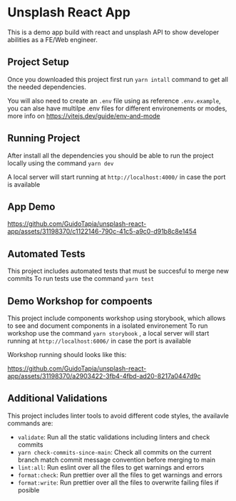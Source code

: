 # Unsplash React App

This is a demo app build with react and unsplash API to show developer abilities as a FE/Web engineer.

## Project Setup

Once you downloaded this project first run `yarn intall` command to get all the needed dependencies.

You will also need to create an `.env` file using as reference `.env.example`, you can alse have multilpe .env files for different environements or modes, more info on https://vitejs.dev/guide/env-and-mode

## Running Project

After install all the dependencies you should be able to run the project locally using the command `yarn dev`

A local server will start running at `http://localhost:4000/` in case the port is available

## App Demo

https://github.com/GuidoTapia/unsplash-react-app/assets/31198370/c1122146-790c-41c5-a9c0-d91b8c8e1454

## Automated Tests

This project includes automated tests that must be succesful to merge new commits
To run tests use the command `yarn test`

## Demo Workshop for compoents

This project include components workshop using storybook, which allows to see and document components in a isolated environement
To run workshop use the command `yarn storybook` , a local server will start running at `http://localhost:6006/` in case the port is available

Workshop running should looks like this:

https://github.com/GuidoTapia/unsplash-react-app/assets/31198370/a2903422-3fb4-4fbd-ad20-8217a0447d9c

## Additional Validations

This project includes linter tools to avoid different code styles, the availavle commands are:

- `validate`: Run all the static validations including linters and check commits
- `yarn check-commits-since-main`: Check all commits on the current branch match commit message convention before merging to main
- `lint:all`: Run eslint over all the files to get warnings and errors
- `format:check`: Run prettier over all the files to get warnings and errors
- `format:write`: Run prettier over all the files to overwrite failing files if posible
